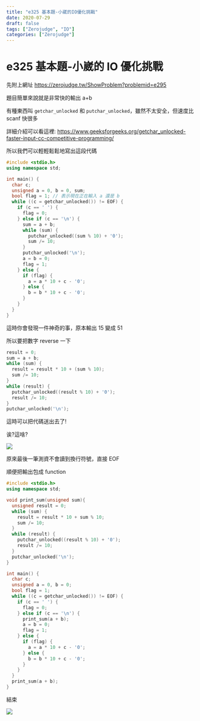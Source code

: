 ```yaml
---
title: "e325 基本題-小崴的IO優化挑戰"
date: 2020-07-29
draft: false
tags: ["Zerojudge", "IO"]
categories: ["Zerojudge"]
---
```


# e325 基本題-小崴的 IO 優化挑戰

先附上網址 https://zerojudge.tw/ShowProblem?problemid=e295

題目簡單來說就是非常快的輸出 a+b

有種東西叫 `getchar_unlocked` 和 `putchar_unlocked`，雖然不太安全，但速度比 scanf 快很多

詳細介紹可以看這裡: https://www.geeksforgeeks.org/getchar_unlocked-faster-input-cc-competitive-programming/

所以我們可以輕輕鬆鬆地寫出這段代碼

```c++
#include <stdio.h>
using namespace std;

int main() {
  char c;
  unsigned a = 0, b = 0, sum;
  bool flag = 1; // 表示現在正在輸入 a 還是 b
  while ((c = getchar_unlocked()) != EOF) {
    if (c == ' ') {
      flag = 0;
    } else if (c == '\n') {
      sum = a + b;
      while (sum) {
        putchar_unlocked((sum % 10) + '0');
        sum /= 10;
      }
      putchar_unlocked('\n');
      a = b = 0;
      flag = 1;
    } else {
      if (flag) {
        a = a * 10 + c - '0';
      } else {
        b = b * 10 + c - '0';
      }
    }
  }
}
```

這時你會發現一件神奇的事，原本輸出 15 變成 51

所以要把數字 reverse 一下

```c++
result = 0;
sum = a + b;
while (sum) {
  result = result * 10 + (sum % 10);
  sum /= 10;
}
while (result) {
  putchar_unlocked((result % 10) + '0');
  result /= 10;
}
putchar_unlocked('\n');
```

這時可以把代碼送出去了!

诶?這啥?

![](/img/e325-基本題-小崴的IO優化挑戰/WA.png)

原來最後一筆測資不會讀到換行符號，直接 EOF

順便把輸出包成 function

```c++
#include <stdio.h>
using namespace std;

void print_sum(unsigned sum){
  unsigned result = 0;
  while (sum) {
    result = result * 10 + sum % 10;
    sum /= 10;
  }
  while (result) {
    putchar_unlocked((result % 10) + '0');
    result /= 10;
  }
  putchar_unlocked('\n');
}

int main() {
  char c;
  unsigned a = 0, b = 0;
  bool flag = 1;
  while ((c = getchar_unlocked()) != EOF) {
    if (c == ' ') {
      flag = 0;
    } else if (c == '\n') {
      print_sum(a + b);
      a = b = 0;
      flag = 1;
    } else {
      if (flag) {
        a = a * 10 + c - '0';
      } else {
        b = b * 10 + c - '0';
      }
    }
  }
  print_sum(a + b);
}
```

結束

![](/img/e325-基本題-小崴的IO優化挑戰/AC.png)
